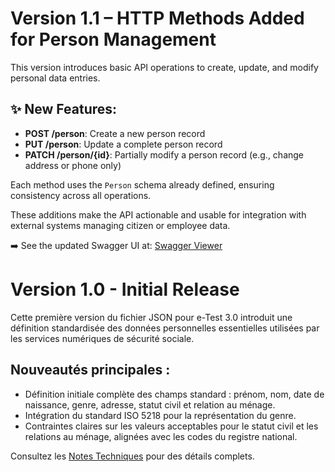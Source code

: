 # Version 1.1 – HTTP Methods Added for Person Management

This version introduces basic API operations to create, update, and modify personal data entries.

## ✨ New Features:

- **POST /person**: Create a new person record
- **PUT /person**: Update a complete person record
- **PATCH /person/{id}**: Partially modify a person record (e.g., change address or phone only)

Each method uses the `Person` schema already defined, ensuring consistency across all operations.

These additions make the API actionable and usable for integration with external systems managing citizen or employee
data.

➡️ See the updated Swagger UI at: [Swagger Viewer](https://test-belgium-test.github.io/person/)

# Version 1.0 - Initial Release

Cette première version du fichier JSON pour e-Test 3.0 introduit une définition standardisée des données personnelles
essentielles utilisées par les services numériques de sécurité sociale.

## Nouveautés principales :

- Définition initiale complète des champs standard : prénom, nom, date de naissance, genre, adresse, statut civil et
  relation au ménage.
- Intégration du standard ISO 5218 pour la représentation du genre.
- Contraintes claires sur les valeurs acceptables pour le statut civil et les relations au ménage, alignées avec les
  codes du registre national.

Consultez les [Notes Techniques](src/content/technical_notes.md) pour des détails complets.
